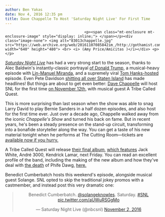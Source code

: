```yaml
---
author: Ben Yakas
date: Nov 4, 2016 12:35 pm
title: Dave Chappelle To Host 'Saturday Night Live' For First Time
---
```


	
										<p><span class="mt-enclosure mt-enclosure-image" style="display: inline;"> </span></p><div class="image-none"> <img alt="83013chappelle.jpg" src="https://web.archive.org/web/20161107085842im_/http://gothamist.com/attachments/byakas/83013chappelle.jpg" width="640" height="480"> <br> <i> (Amy Price/Amicitas )</i></div> <p></p>

<p><a href="https://web.archive.org/web/20161107085842/http://gothamist.com/tags/snl"><em>Saturday Night Live</em></a> has had a very strong start to the season, thanks to Alec Baldwin&apos;s instantly-classic portrayal <a href="https://web.archive.org/web/20161107085842/http://gothamist.com/2016/10/16/video_alec_baldwins_trump_turns_int.php">of Donald Trump</a>, a musical-heavy episode with <a href="https://web.archive.org/web/20161107085842/http://gothamist.com/2016/10/09/lin-manuel_miranda_hosts_saturday_n.php#photo-1">Lin-Manuel Miranda</a>, and a supremely viral <a href="https://web.archive.org/web/20161107085842/http://gothamist.com/2016/10/23/americas_dad_tom_hanks_hosts_snl_fo.php#photo-1">Tom Hanks-hosted</a> episode. Even Pete Davidson <a href="https://web.archive.org/web/20161107085842/http://gothamist.com/2016/10/24/snls_pete_davidson_takes_a_dump_all_1.php">shitting all over Staten Island</a> has made headlines! But things are about to get even better: <a href="https://web.archive.org/web/20161107085842/http://gothamist.com/tags/davechappelle">Dave Chappelle</a> will host SNL for the first time <a href="https://web.archive.org/web/20161107085842/https://twitter.com/ditzkoff/status/794572794906476544">on November 12th</a>, with musical guest A Tribe Called Quest.</p>

<p>This is more surprising than last season when the show was able to snag Larry David to play Bernie Sanders in a half dozen episodes, and also host for the first time ever. Just over a decade ago, Chappelle walked away from the iconic <em>Chappelle&apos;s Show</em> and turned his back on fame. But in recent years, he&apos;s been a steady presence on the stand-up circuit, transforming into a bonafide storyteller along the way. You can get a taste of his new material tonight when he performs at The Cutting Room&#x2014;tickets are <a href="https://web.archive.org/web/20161107085842/http://www.brooklynvegan.com/dave-chappelle-playing-another-small-nyc-show-tonight-tix-on-sale/">available now if you hurry.</a></p>

<p>A Tribe Called Quest will release <a href="https://web.archive.org/web/20161107085842/http://gothamist.com/2016/10/28/a_tribe_called_quest_confirms_new_a.php">their final album</a>, <a href="https://web.archive.org/web/20161107085842/http://consequenceofsound.net/2016/11/a-tribe-called-quest-enlist-jack-white-andre-3000-kendrick-lamar-for-new-album/">which features</a> Jack White, Andr&#xE9; 3000, Kendrick Lamar, next Friday. You can read an excellent profile of the band, including the making of the new album and how they&apos;ve deal with <a href="https://web.archive.org/web/20161107085842/http://gothamist.com/2016/03/23/a_tribe_called_quests_phife_dawg_ha.php">the death</a> of Phife Dawg, <a href="https://web.archive.org/web/20161107085842/http://www.nytimes.com/2016/11/06/arts/music/a-tribe-called-quest-new-album-interview.html?_r=0">here.</a></p>

<p>Benedict Cumberbatch hosts this weekend&apos;s episode, alongside musical guest Solange. SNL opted to skip the traditional jokey promos with a castmember, and instead post this very dramatic one:</p>

<center><blockquote class="twitter-tweet" data-lang="en"><p lang="en" dir="ltr">Benedict Cumberbatch. <a href="https://web.archive.org/web/20161107085842/https://twitter.com/solangeknowles">@solangeknowles</a>. Saturday. <a href="https://web.archive.org/web/20161107085842/https://twitter.com/hashtag/SNL?src=hash">#SNL</a> <a href="https://web.archive.org/web/20161107085842/https://t.co/aUWuRSGgMo">pic.twitter.com/aUWuRSGgMo</a></p>&#x2014; Saturday Night Live (@nbcsnl) <a href="https://web.archive.org/web/20161107085842/https://twitter.com/nbcsnl/status/793652368344834048">November 2, 2016</a></blockquote>
<script async src="//web.archive.org/web/20161107085842js_/http://platform.twitter.com/widgets.js" charset="utf-8"></script></center>					
										
									
				